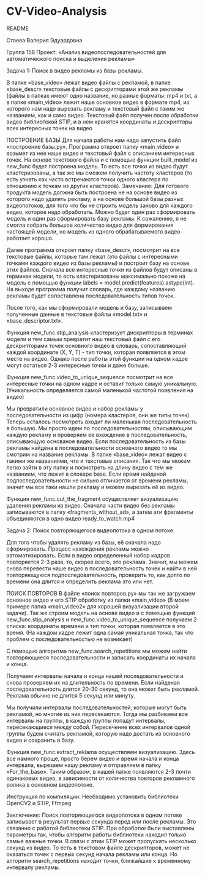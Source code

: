 # CV-Video-Analysis
README

Стоева Валерия Эдуардовна

Группа 156 Проект: «Анализ видеопоследовательностей для автоматического поиска и выделения рекламы»

Задача 1: Поиск в видео рекламы из базы рекламы.

В папке «base_video» лежат видео файлы с рекламой, в папке «base_descr» текстовые файлы с дескрипторами этой же рекламы (файлы в папках имеют одно название, но разные форматы: mp4 и txt, а в папке «main_video» лежит наше основное видео в формате mp4, из которого нам надо вырезать рекламу и текстовый файл с таким же названием, как и само видео. Текстовый файл получен после обработки видео библиотекой STIP, и в нем хранятся координаты и дескрипторы всех интересных точек на видео

ПОСТРОЕНИЕ БАЗЫ Для начала работы нам надо запустить файл «построение базы.py». Программа откроет папку «main_video» и возьмет из нее наше видео и текстовый файл с описанием интересных точек. На основе текстового файла и с помощью функции built_model из new_func будет построена модель. То есть все точки из видео будут кластеризованы, а так же мы сможем получить частоту кластеров (то есть узнать как часто встречаются точки одного кластера по отношению к точкам из других кластеров). Замечание: Для готового продукта модель должна быть построена не на основе видео из которого надо удалять рекламу, а на основе большой базы разных видеопотоков, для того что бы не строить модель заново для каждого видео, которое надо обработать. Можно будет один раз сформировать модель и один раз сформировать базу рекламы. К сожалению, я не смогла собрать большое количество видео для формирования настоящей модели, но модель из одного обрабатываемого видео работает хорошо.

Далее программа откроет папку «base_descr», посмотрит на все текстовые файлы, которые там лежат (это файлы с интересными точками каждого видео из базы рекламы) и построит базу на основе этих файлов. Сначала все интересные точки из файлов будут описаны в терминах модели, то есть кластеризованы максимально похоже на модель с помощью функции labels = model.predict(features).astype(int). На выходе программа получит словарь, где каждому названию рекламы будет сопоставлена последовательность типов точек.

После того, как мы сформировали модель и базу, записываем полученные данные в текстовые файлы «model.txt» и «base_descriptor.txt».

Функция new_func.stip_analysis кластеризует дискрипторы в терминах модели и тем самым превратит наш текстовый файл с его дескрипторами точек основного видео в словарь, сопоставляющий каждой координате (X, Y, T) - тип точки, которая появляется в этом месте на видео. Однако после работы этой функции на одном кадре могут остаться 2-3 интересные точки и даже больше.

Функция new_func.video_to_unique_sequence посмотрит на все интересные точки на одном кадре и оставит только самую уникальную. (Уникальность определяется самой маленькой частотой появления на видео)

Мы превратили основное видео и набор рекламы у последовательности из цифр (номера кластеров, они же типы точек). Теперь осталось посмотреть входит ли маленькая последовательность в большую. Мы просто идем по последовательностям, описывающим каждую рекламу и проверяем ее вхождение в последовательность, описывающую основаное видео. Если последовательность из базы рекламы найдена в последовательности основного видео то мы смотрим на название рекламы. В папке «base_video» лежат видео с такими же названиями, что и текстовые описания. Так что мы можем легко зайти в эту папку и посмотреть на длину видео с тем же названием, что лежит в словаре base. Если время найденой подпоследовательности не сильно отличается от времени рекламы, значит мы все таки нашли рекламу и можем вырезать её из видео.

Функция new_func.cut_the_fragment осуществляет визуализацию удаления рекламы из видео. Сначала части видео без рекламы записываются в папку «fragments_without_ad», а затем эти фрагменты объединяются в одно видео ready_to_watch.mp4

Задача 2: Поиск повторяющегося видеопотока в одном потоке.

Для того чтобы удалять рекламу из базы, её сначала надо сформировать. Процесс нахождения рекламы можно автоматизировать. Если в видео определенный набор кадров повторяется 2-3 раза, то, скорее всего, это реклама. Значит, мы можем снова перевести наше видео в последовательность точек и найти в ней повторяющуюся подпоследовательность, проверить то, как долго по времени она длится и определить реклама это или нет.

ПОИСК ПОВТОРОВ В файле «поиск повторов.py» мы так же загружаем основное видео и его STIP обработку из папки «main_video» (В моем примере папка «main_video2» для хорошей визуализации второй задачи). Так же строим модель на основе видео и с помощью функций new_func.stip_analysis и new_func.video_to_unique_sequence получаем 2 списка: координаты времени и тип точки, которая появляется в это время. (На каждом кадре лежит одна самая уникальная точка, так что проблем с последовательностью не возникает)

С помощью алгоритма new_func.search_repetitions мы можем найти повторяющиеся последовательности и записать координаты их начала и конца.

Получаем интервалы начала и конца нашей последовательности и снова проверяем их на длительность по времени. Если найденая последовательность длится 20-30 секунд, то она может быть рекламой. Реклама обычно не длится 5 секунд или минуту.

Мы получили интервалы последовательностей, которые могут быть рекламой, но многие из них пересекаются. Тогда мы разбиваем все интервалы на группы, в каждую группы попадут интервалы, пересекающиеся между собой. Пересечение всех интервалов одной группы будем считать рекламой, которую надо достать из основного видео и сохранить в базу.

Функция new_func.extract_reklama осуществляем визуализацию. Здесь все намного проще, просто берем видео и время начала и конца интервала, вырезаем нашу рекламу и отправляем в папку «For_the_base». Таким образом, в нашей папке появляются 2-3 почти одинаковых видео, в зависимости от количества повторов рекламного ролика в основном видеопотоке.

Инструкция по компиляции: Необходимо установить библиотеки OpenCV2 и STIP, Ffmpeg

Заключение: Поиск повторяющегося видеопотока в одном потоке записывает в результат первые секунда перед или после рекламы. Это связанно с работой библиотеки STIP. При обработке были выставлены параметры так, чтобы алгоритм работы библиотеки находил только самые важные точки. В связи с этим STIP может пропускать несколько секунд из видео. То есть в текстовом файле дескрипторов, может не оказаться точек с первых секунд начала рекламы или конца. Но алгоритм search_repetitions находит точки, ближайшие к временному интервалу рекламы.
